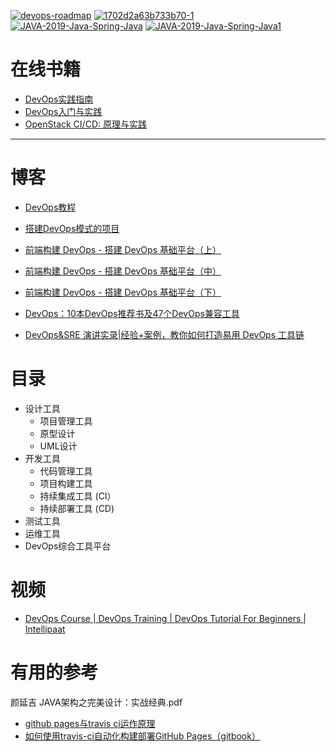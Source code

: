 <a href="https://ibb.co/5vr0hBR"><img src="https://i.ibb.co/pZf7jJL/devops-roadmap.png" alt="devops-roadmap" border="0"></a>
<a href="https://ibb.co/jT3db95"><img src="https://i.ibb.co/MsPbZyh/1702d2a63b733b70-1.webp" alt="1702d2a63b733b70-1" border="0"></a>
<a href="https://ibb.co/LPN6g4h"><img src="https://i.ibb.co/dcm6pnJ/JAVA-2019-Java-Spring-Java.png" alt="JAVA-2019-Java-Spring-Java" border="0"></a>
<a href="https://ibb.co/Vx8g66x"><img src="https://i.ibb.co/1MxrccM/JAVA-2019-Java-Spring-Java1.png" alt="JAVA-2019-Java-Spring-Java1" border="0"></a>

# 在线书籍
* [DevOps实践指南](https://weread.qq.com/web/reader/06a32470717db78906a55d1)
* [DevOps入门与实践](https://weread.qq.com/web/reader/a4732c9071c9560ea476a9b)
* [OpenStack CI/CD: 原理与实践](https://weread.qq.com/web/reader/e9132c4071696f42e919c8d)

---

# 博客

* [DevOps教程](https://www.yiibai.com/devops)



* [搭建DevOps模式的项目](https://juejin.cn/post/6844904062081564679)
* [前端构建 DevOps - 搭建 DevOps 基础平台（上）](https://www.jianshu.com/p/2ed8c808b654)
* [前端构建 DevOps - 搭建 DevOps 基础平台（中）](https://www.jianshu.com/p/f7bb0262794b)
* [前端构建 DevOps - 搭建 DevOps 基础平台（下）](https://www.jianshu.com/p/2c7e09fd52de)
* [DevOps：10本DevOps推荐书及47个DevOps兼容工具](https://www.jianshu.com/p/60f397b9f242)  
* [DevOps&SRE 演讲实录|经验+案例，教你如何打造易用 DevOps 工具链](https://www.jianshu.com/p/091f9b098218) 
 
 # 目录
 
 * 设计工具
   * 项目管理工具
   * 原型设计
   * UML设计  
 * 开发工具
   * 代码管理工具 
   * 项目构建工具
   * 持续集成工具 (CI）
   * 持续部署工具 (CD)
 * 测试工具
 * 运维工具
 * DevOps综合工具平台

# 视频

* [DevOps Course | DevOps Training | DevOps Tutorial For Beginners | Intellipaat](https://www.youtube.com/watch?v=q-INRVtT3Rs)

# 有用的参考
 颜延吉 JAVA架构之完美设计：实战经典.pdf
* [github pages与travis ci运作原理](https://www.cnblogs.com/zhangnan35/p/10830010.html)
* [如何使用travis-ci自动化构建部署GitHub Pages（gitbook）](https://blog.csdn.net/hanyajun0123/article/details/89533000)
